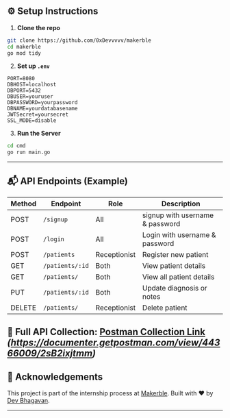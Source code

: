 
## ⚙️ Setup Instructions

1. **Clone the repo**

```bash
git clone https://github.com/0xDevvvvv/makerble
cd makerble
go mod tidy
```

2. **Set up `.env`**

```env
PORT=8080
DBHOST=localhost
DBPORT=5432
DBUSER=youruser
DBPASSWORD=yourpassword
DBNAME=yourdatabasename
JWTSecret=yoursecret
SSL_MODE=disable
```

3. **Run the Server**

```bash
cd cmd
go run main.go
```

---

## 📬 API Endpoints (Example)

| Method | Endpoint            | Role         | Description                        |
|--------|---------------------|--------------|------------------------------------|
| POST   | `/signup`            | All         | signup with username & password    |
| POST   | `/login`            | All          | Login with username & password     |
| POST   | `/patients`         | Receptionist | Register new patient               |
| GET    | `/patients/:id`     | Both         | View patient details               |
| GET    | `/patients/   `     | Both         | View all patient details           |
| PUT    | `/patients/:id`     | Both         | Update diagnosis or notes          |
| DELETE | `/patients/   `     | Receptionist | Delete patient                     |

🧾 Full API Collection: [Postman Collection Link](#) *(https://documenter.getpostman.com/view/44366009/2sB2ixjtmm)*
---

## 🙌 Acknowledgements

This project is part of the internship process at [Makerble](https://makerble.com). Built with ❤️ by [Dev Bhagavan](https://dev-bhagavan.vercel.app).

---
